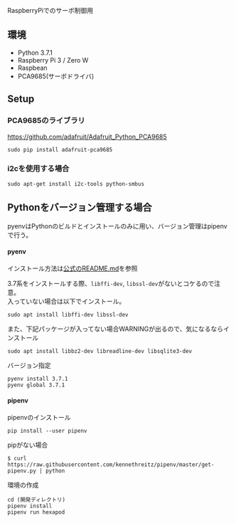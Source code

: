 
RaspberryPiでのサーボ制御用

## 環境
 - Python 3.7.1  
 - Raspberry Pi 3  / Zero W  
 - Raspbean  
 - PCA9685(サーボドライバ)  
 
## Setup

### PCA9685のライブラリ  
https://github.com/adafruit/Adafruit_Python_PCA9685

```
sudo pip install adafruit-pca9685
```

### i2cを使用する場合
```
sudo apt-get install i2c-tools python-smbus
```

## Pythonをバージョン管理する場合
pyenvはPythonのビルドとインストールのみに用い、バージョン管理はpipenvで行う。

#### pyenv
インストール方法は[公式のREADME.md](https://github.com/pyenv/pyenv)を参照  

3.7系をインストールする際、`libffi-dev`, `libssl-dev`がないとコケるので注意。  
入っていない場合は以下でインストール。
```
sudo apt install libffi-dev libssl-dev
```

また、下記パッケージが入ってない場合WARNINGが出るので、気になるならインストール  
```
sudo apt install libbz2-dev libreadline-dev libsqlite3-dev
```

バージョン指定
```
pyenv install 3.7.1
pyenv global 3.7.1
```

#### pipenv

pipenvのインストール
```
pip install --user pipenv
```

pipがない場合
```
$ curl https://raw.githubusercontent.com/kennethreitz/pipenv/master/get-pipenv.py | python
```

環境の作成
```
cd (開発ディレクトリ)
pipenv install
pipenv run hexapod
```

